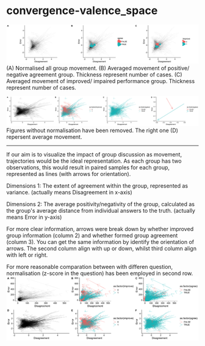 # convergence-valence_space
![image text](figure_25Oct.jpg)
(A) Normalised all group movement. (B) Averaged movement of positive/ negative agreement group. Thickness represent number of cases. (C) Averaged movement of improved/ impaired performance group. Thickness represent number of cases.

![image text](figure_16Oct.png)
Figures without normalisation have been removed. The right one (D) repersent average movement.

--------
If our aim is to visualize the impact of group discussion as movement, trajectories would be the ideal representation. As each group has two observations, this would result in paired samples for each group, represented as lines (with arrows for orientation).

Dimensions 1: The extent of agreement within the group, represented as variance. (actually means Disagreement in x-axis)

Dimensions 2: The average positivity/negativity of the group, calculated as the group's average distance from individual answers to the truth. (actually means Error in y-axis)

For more clear information, arrows were break down by whether improved group information (column 2) and whether formed group agreement (column 3).
You can get the same information by identify the orientation of arrows. The second column align with up or down, whilst third column align with left or right.

For more reasonable comparation between with differen question, normalisation (z-score in the question) has been employed in second row. 
![image text](figure_11Oct.png)
